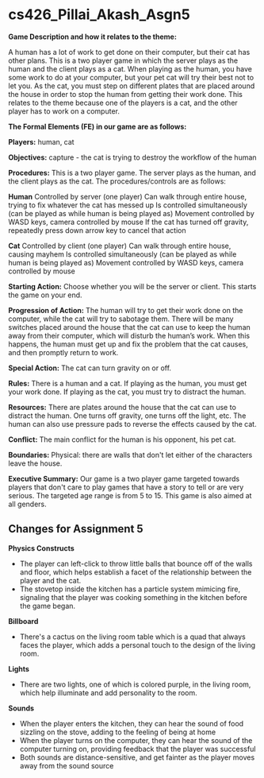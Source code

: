 # cs426_Pillai_Akash_Asgn5

**Game Description and how it relates to the theme:**

A human has a lot of work to get done on their computer, but their cat has other plans.
This is a two player game in which the server plays as the human and the client plays as a cat.
When playing as the human, you have some work to do at your computer, but your pet cat will try their best not to let you.
As the cat, you must step on different plates that are placed around the house in order to stop the human from getting their work done.
This relates to the theme because one of the players is a cat, and the other player has to work on a computer.


**The Formal Elements (FE) in our game are as follows:**

**Players:** human, cat

**Objectives:** capture - the cat is trying to destroy the workflow of the human

**Procedures:**
This is a two player game. The server plays as the human, and the client plays as the cat. The procedures/controls are as follows:

**Human**
Controlled by server (one player)
Can walk through entire house, trying to fix whatever the cat has messed up
Is controlled simultaneously (can be played as while human is being played as)
Movement controlled by WASD keys, camera controlled by mouse
If the cat has turned off gravity, repeatedly press down arrow key to cancel that action

**Cat**
Controlled by client (one player)
Can walk through entire house, causing mayhem
Is controlled simultaneously (can be played as while human is being played as)
Movement controlled by WASD keys, camera controlled by mouse

**Starting Action:** Choose whether you will be the server or client. This starts the game on your end.

**Progression of Action:** The human will try to get their work done on the computer, while the cat will try to sabotage them. There will be many switches placed around the house that the cat can use to keep the human away from their computer, which will disturb the human’s work. When this happens, the human must get up and fix the problem that the cat causes, and then promptly return to work.

**Special Action:** The cat can turn gravity on or off.

**Rules:**
There is a human and a cat. If playing as the human, you must get your work done. If playing as the cat, you must try to distract the human.

**Resources:** 
There are plates around the house that the cat can use to distract the human. One turns off gravity, one turns off the light, etc. The human can also use pressure pads to reverse the effects caused by the cat.

**Conflict:**
The main conflict for the human is his opponent, his pet cat.

**Boundaries:**
Physical: there are walls that don't let either of the characters leave the house.

**Executive Summary:**
Our game is a two player game targeted towards players that don't care to play games that have a story to tell or are very serious. The targeted age range is from 5 to 15. This game is also aimed at all genders.

## Changes for Assignment 5
**Physics Constructs**
- The player can left-click to throw little balls that bounce off of the walls and floor, which helps establish a facet of the relationship between the player and the cat.
- The stovetop inside the kitchen has a particle system mimicing fire, signaling that the player was cooking something in the kitchen before the game began.

**Billboard**
- There's a cactus on the living room table which is a quad that always faces the player, which adds a personal touch to the design of the living room.

**Lights**
- There are two lights, one of which is colored purple, in the living room, which help illuminate and add personality to the room.

**Sounds**
- When the player enters the kitchen, they can hear the sound of food sizzling on the stove, adding to the feeling of being at home
- When the player turns on the computer, they can hear the sound of the computer turning on, providing feedback that the player was successful
- Both sounds are distance-sensitive, and get fainter as the player moves away from the sound source

